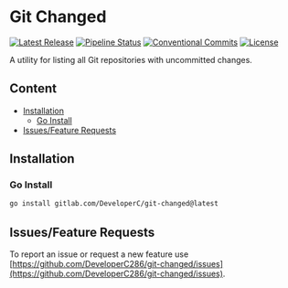 # Git Changed
[![Latest Release](https://gitlab.com/DeveloperC/git-changed/-/badges/release.svg)](https://gitlab.com/DeveloperC/git-changed/-/releases)
[![Pipeline Status](https://gitlab.com/DeveloperC/git-changed/badges/main/pipeline.svg)](https://gitlab.com/DeveloperC/git-changed/-/pipelines)
[![Conventional Commits](https://img.shields.io/badge/Conventional%20Commits-1.0.0-yellow.svg)](https://conventionalcommits.org)
[![License](https://img.shields.io/badge/License-AGPLv3-blue.svg)](https://www.gnu.org/licenses/agpl-3.0)

A utility for listing all Git repositories with uncommitted changes.


## Content
 * [Installation](#installation)
   * [Go Install](#go-install)
 * [Issues/Feature Requests](#issuesfeature-requests)


## Installation
### Go Install
```sh
go install gitlab.com/DeveloperC/git-changed@latest
```

## Issues/Feature Requests
To report an issue or request a new feature use [https://github.com/DeveloperC286/git-changed/issues](https://github.com/DeveloperC286/git-changed/issues).
